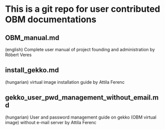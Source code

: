 # This is a git repo for user contributed OBM documentations

## OBM_manual.md
(english) Complete user manual of project founding and administration by Róbert Veres

## install_gekko.md
(hungarian) virtual image installation guide by Attila Ferenc

## gekko_user_pwd_management_without_email.md
(hungarian) User and password management guide on gekko (OBM virtual image) without e-mail server by Attila Ferenc
